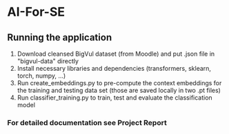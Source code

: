 # AI-For-SE

## Running the application
1) Download cleansed BigVul dataset (from Moodle) and put .json file in "bigvul-data" directly
2) Install necessary libraries and dependencies (transformers, sklearn, torch, numpy, ...)
3) Run create_embeddings.py to pre-compute the context embeddings for the training and testing data set (those are saved locally in two .pt files)
4) Run classifier_training.py to train, test and evaluate the classification model

### For detailed documentation see Project Report